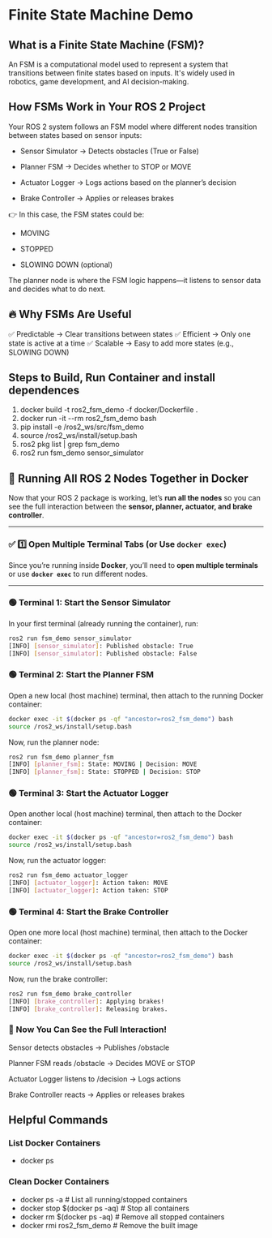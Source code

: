 # Finite State Machine Demo

## What is a Finite State Machine (FSM)?

An FSM is a computational model used to represent a system that transitions between finite states based on inputs. It's widely used in robotics, game development, and AI decision-making.

## How FSMs Work in Your ROS 2 Project

Your ROS 2 system follows an FSM model where different nodes transition between states based on sensor inputs:

- Sensor Simulator → Detects obstacles (True or False)

- Planner FSM → Decides whether to STOP or MOVE

- Actuator Logger → Logs actions based on the planner’s decision

- Brake Controller → Applies or releases brakes

👉 In this case, the FSM states could be:

- MOVING

- STOPPED

- SLOWING DOWN (optional)

The planner node is where the FSM logic happens—it listens to sensor data and decides what to do next.

## 🔥 Why FSMs Are Useful

✅ Predictable → Clear transitions between states
✅ Efficient → Only one state is active at a time
✅ Scalable → Easy to add more states (e.g., SLOWING DOWN)

## Steps to Build, Run Container and install dependences

1. docker build -t ros2_fsm_demo -f docker/Dockerfile .
2. docker run -it --rm ros2_fsm_demo bash
3. pip install -e /ros2_ws/src/fsm_demo
4. source /ros2_ws/install/setup.bash
5. ros2 pkg list | grep fsm_demo
6. ros2 run fsm_demo sensor_simulator

## 🚀 Running All ROS 2 Nodes Together in Docker

Now that your ROS 2 package is working, let’s **run all the nodes** so you can see the full interaction between the **sensor, planner, actuator, and brake controller**.

---

### ✅ 1️⃣ Open Multiple Terminal Tabs (or Use `docker exec`)

Since you’re running inside **Docker**, you’ll need to **open multiple terminals** or use **`docker exec`** to run different nodes.

---

### 🟢 **Terminal 1: Start the Sensor Simulator**

In your first terminal (already running the container), run:

```bash
ros2 run fsm_demo sensor_simulator
[INFO] [sensor_simulator]: Published obstacle: True
[INFO] [sensor_simulator]: Published obstacle: False
```

### 🟢 Terminal 2: Start the Planner FSM

Open a new local (host machine) terminal, then attach to the running Docker container:

```bash
docker exec -it $(docker ps -qf "ancestor=ros2_fsm_demo") bash
source /ros2_ws/install/setup.bash
```

Now, run the planner node:

```bash
ros2 run fsm_demo planner_fsm
[INFO] [planner_fsm]: State: MOVING | Decision: MOVE
[INFO] [planner_fsm]: State: STOPPED | Decision: STOP
```

### 🟢 Terminal 3: Start the Actuator Logger

Open another local (host machine) terminal, then attach to the Docker container:

```bash
docker exec -it $(docker ps -qf "ancestor=ros2_fsm_demo") bash
source /ros2_ws/install/setup.bash
```

Now, run the actuator logger:

```bash
ros2 run fsm_demo actuator_logger
[INFO] [actuator_logger]: Action taken: MOVE
[INFO] [actuator_logger]: Action taken: STOP
```

### 🟢 Terminal 4: Start the Brake Controller

Open one more local (host machine) terminal, then attach to the Docker container:

```bash
docker exec -it $(docker ps -qf "ancestor=ros2_fsm_demo") bash
source /ros2_ws/install/setup.bash
```

Now, run the brake controller:

```bash
ros2 run fsm_demo brake_controller
[INFO] [brake_controller]: Applying brakes!
[INFO] [brake_controller]: Releasing brakes.
```

### 🎯 Now You Can See the Full Interaction!

Sensor detects obstacles → Publishes /obstacle

Planner FSM reads /obstacle → Decides MOVE or STOP

Actuator Logger listens to /decision → Logs actions

Brake Controller reacts → Applies or releases brakes

## Helpful Commands

### List Docker Containers

- docker ps

### Clean Docker Containers

- docker ps -a # List all running/stopped containers
- docker stop $(docker ps -aq) # Stop all containers
- docker rm $(docker ps -aq) # Remove all stopped containers
- docker rmi ros2_fsm_demo # Remove the built image
